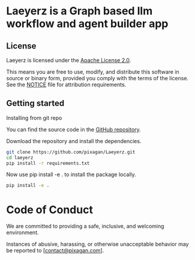 # Laeyerz is a Graph based llm workflow and agent builder app

## License

Laeyerz is licensed under the [Apache License 2.0](LICENSE).

This means you are free to use, modify, and distribute this software in
source or binary form, provided you comply with the terms of the license.
See the [NOTICE](NOTICE) file for attribution requirements.

## Getting started
Installing from git repo

You can find the source code in the [GitHub repository](https://github.com/pixagan/laeyerz).

Download the repository and install the dependencies.

```bash
git clone https://github.com/pixagan/Laeyerz.git
cd laeyerz
pip install -r requirements.txt
```

Now use pip install -e . to install the package locally.

```bash
pip install -e .
```


# Code of Conduct

We are committed to providing a safe, inclusive, and welcoming environment.

Instances of abusive, harassing, or otherwise unacceptable behavior may be
reported to [contact@pixagan.com].